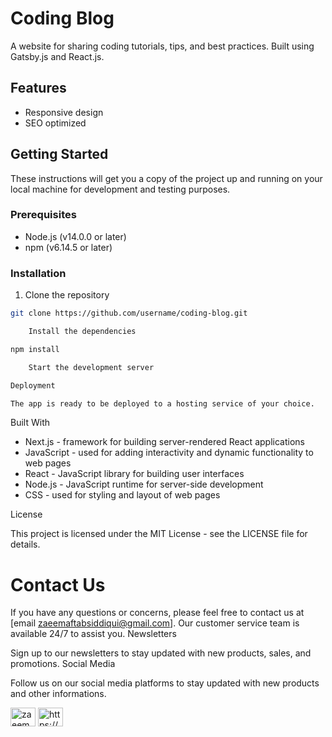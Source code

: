 
# Coding Blog

A website for sharing coding tutorials, tips, and best practices. Built using Gatsby.js and React.js.

## Features

- Responsive design
- SEO optimized

## Getting Started

These instructions will get you a copy of the project up and running on your local machine for development and testing purposes.

### Prerequisites

- Node.js (v14.0.0 or later)
- npm (v6.14.5 or later)

### Installation

1. Clone the repository
```bash
git clone https://github.com/username/coding-blog.git

    Install the dependencies

npm install

    Start the development server

Deployment

The app is ready to be deployed to a hosting service of your choice.
```
Built With

-	Next.js - framework for building server-rendered React applications
-	JavaScript - used for adding interactivity and dynamic functionality to web pages
-	React - JavaScript library for building user interfaces
-	Node.js - JavaScript runtime for server-side development
-	CSS - used for styling and layout of web pages


License

This project is licensed under the MIT License - see the LICENSE file for details.



# Contact Us

If you have any questions or concerns, please feel free to contact us at [email zaeemaftabsiddiqui@gmail.com]. Our customer service team is available 24/7 to assist you.
Newsletters

Sign up to our newsletters to stay updated with new products, sales, and promotions.
Social Media

Follow us on our social media platforms to stay updated with new products and other informations.

   
<a href="https://twitter.com/zaeemaftab" target="blank"><img align="center" src="https://raw.githubusercontent.com/rahuldkjain/github-profile-readme-generator/master/src/images/icons/Social/twitter.svg" alt="zaeemaftab" height="30" width="40" /></a>
<a href="https://linkedin.com/in/https://www.linkedin.com/in/zaeem-aftab-siddiqui-ba45b21a2/" target="blank"><img align="center" src="https://raw.githubusercontent.com/rahuldkjain/github-profile-readme-generator/master/src/images/icons/Social/linked-in-alt.svg" alt="https://www.linkedin.com/in/zaeem-aftab-siddiqui-ba45b21a2/" height="30" width="40" /></a>
